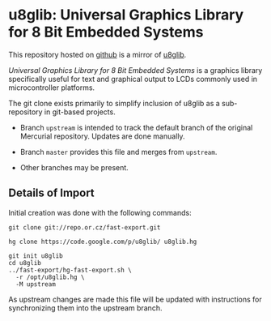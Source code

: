 u8glib: Universal Graphics Library for 8 Bit Embedded Systems
=============================================================

This repository hosted on [github](https://github.com/pabigot/u8glib) is a
mirror of [u8glib](http://code.google.com/p/u8glib/).

*Universal Graphics Library for 8 Bit Embedded Systems* is a graphics
library specifically useful for text and graphical output to LCDs commonly
used in microcontroller platforms.

The git clone exists primarily to simplify inclusion of u8glib as a
sub-repository in git-based projects.

- Branch `upstream` is intended to track the default branch of the original
  Mercurial repository.  Updates are done manually.

- Branch `master` provides this file and merges from `upstream`.

- Other branches may be present.

Details of Import
-----------------

Initial creation was done with the following commands:

    git clone git://repo.or.cz/fast-export.git
    
    hg clone https://code.google.com/p/u8glib/ u8glib.hg
    
    git init u8glib
    cd u8glib
    ../fast-export/hg-fast-export.sh \
      -r /opt/u8glib.hg \
      -M upstream

As upstream changes are made this file will be updated with instructions for
synchronizing them into the upstream branch.
